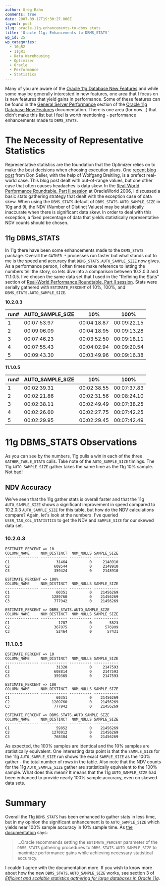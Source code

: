 ```yaml
---
author: Greg Rahn
comments: true
date: 2007-09-17T19:30:27.000Z
layout: post
slug: oracle-11g-enhancements-to-dbms_stats
title: 'Oracle 11g: Enhancements to DBMS_STATS'
wp_id: 25
wp_categories:
  - 10gR2
  - 11gR1
  - Data Warehousing
  - Optimizer
  - Oracle
  - Performance
  - Statistics
---
```

Many of you are aware of the [Oracle 11g Database New Features](http://download.oracle.com/docs/cd/B28359_01/server.111/b28279/chapter1.htm#NEWFTCH1) and while some may be generally interested in new features, one area that I focus on is new features that yield gains in performance. Some of these features can be found in the [General Server Performance](http://download.oracle.com/docs/cd/B28359_01/server.111/b28279/chapter1.htm#OBJECTIVENO04556) section of the [Oracle 11g Database New Features](http://download.oracle.com/docs/cd/B28359_01/server.111/b28279/chapter1.htm#NEWFTCH1) documentation. There is one area (for now...) that didn't make this list but I feel is worth mentioning - performance enhancements made to `DBMS_STATS`.

# The Necessity of Representative Statistics

Representative statistics are the foundation that the Optimizer relies on to make the best decisions when choosing execution plans. One [recent blog post](http://www.seiler.us/2007/08/dr-statslove-or-how-i-learned-to-stop.html) from Don Seiler, with the help of Wolfgang Breitling, is a prefect real-world case. This blog post dealt with out-of-range values, but one other case that often causes headaches is data skew. In the [Real-World Performance Roundtable, Part II session](http://structureddata.org/presentations/) at OracleWorld 2006, I discussed a basic stats gathering strategy that dealt with the exception case of data skew. When using the `DBMS_STATS` default of `DBMS_STATS.AUTO_SAMPLE_SIZE` in 10g and 9i, the NDV (Number of Distinct Values) may be statistically inaccurate when there is significant data skew. In order to deal with this exception, a fixed percentage of data that yields statistically representative NDV counts should be chosen. 

## 11g DBMS_STATS

In 11g there have been some enhancements made to the `DBMS_STATS` package. Overall the `GATHER_*` processes run faster but what stands out to me is the speed and accuracy that `DBMS_STATS.AUTO_SAMPLE_SIZE` now gives. As a performance person, I often times make reference to letting the numbers tell the story, so lets dive into a comparison between 10.2.0.3 and 11.1.0.5. I've chosen the same data set that I used in the "Refining the Stats" section of [Real-World Performance Roundtable, Part II session](http://structureddata.org/presentations/). Stats were serially gathered with `ESTIMATE_PERCENT` of 10%, 100%, and `DBMS_STATS.AUTO_SAMPLE_SIZE`.

**10.2.0.3**

run# | AUTO_SAMPLE_SIZE | 10% | 100%
--- | --- | --- | ---  
1 | 00:07:53.97 | 00:04:18.87 | 00:09:22.15
2 | 00:09:06.09 | 00:04:18.95 | 00:09:13.28
3 | 00:07:46.23 | 00:03:52.50 | 00:09:18.11
4 | 00:07:55.43 | 00:04:02.94 | 00:09:20.54
5 | 00:09:43.30 | 00:03:49.96 | 00:09:16.38

**11.1.0.5**

run# | AUTO_SAMPLE_SIZE | 10% | 100%
--- | --- | --- | ---  
1 | 00:02:39.31 | 00:02:38.55 | 00:07:37.83
2 | 00:02:21.86 | 00:02:31.56 | 00:08:24.10
3 | 00:02:38.11 | 00:02:49.49 | 00:07:38.25
4 | 00:02:26.60 | 00:02:27.75 | 00:07:42.25
5 | 00:02:29.95 | 00:02:29.45 | 00:07:42.49


# 11g DBMS_STATS Observations

As you can see by the numbers, 11g pulls a win in each of the three `GATHER_TABLE_STATS` calls. Take note of the `AUTO_SAMPLE_SIZE` timings. The 11g `AUTO_SAMPLE_SIZE` gather takes the same time as the 11g 10% sample. Not bad! 

## NDV Accuracy

We've seen that the 11g gather stats is overall faster and that the 11g `AUTO_SAMPLE_SIZE` shows a significant improvement in speed compared to 10.2.0.3 `AUTO_SAMPLE_SIZE` for this table, but how do the NDV calculations compare? Again, let's look at the numbers. I've queried `USER_TAB_COL_STATISTICS` to get the NDV and `SAMPLE_SIZE` for our skewed data set.

### 10.2.0.3

```
ESTIMATE_PERCENT => 10
COLUMN_NAME     NUM_DISTINCT  NUM_NULLS SAMPLE_SIZE
--------------- ------------ ---------- -----------
C1                     31464          0     2148910
C2                    608544          0     2148910
C3                    359424          0     2148910

ESTIMATE_PERCENT => 100%
COLUMN_NAME     NUM_DISTINCT  NUM_NULLS SAMPLE_SIZE
--------------- ------------ ---------- -----------
C1                     60351          0    21456269
C2                   1289760          0    21456269
C3                    777942          0    21456269

ESTIMATE_PERCENT => DBMS_STATS.AUTO_SAMPLE_SIZE
COLUMN_NAME     NUM_DISTINCT  NUM_NULLS SAMPLE_SIZE
--------------- ------------ ---------- -----------
C1                      1787          0        5823
C2                    367075          0      576909
C3                     52464          0       57431
```

### 11.1.0.5

```
ESTIMATE_PERCENT => 10
COLUMN_NAME     NUM_DISTINCT  NUM_NULLS SAMPLE_SIZE
--------------- ------------ ---------- -----------
C1                     31320          0     2147593
C2                    608814          0     2147593
C3                    359365          0     2147593

ESTIMATE_PERCENT => 100
COLUMN_NAME     NUM_DISTINCT  NUM_NULLS SAMPLE_SIZE
--------------- ------------ ---------- -----------
C1                     60351          0    21456269
C2                   1289760          0    21456269
C3                    777942          0    21456269

ESTIMATE_PERCENT => DBMS_STATS.AUTO_SAMPLE_SIZE
COLUMN_NAME     NUM_DISTINCT  NUM_NULLS SAMPLE_SIZE
--------------- ------------ ---------- -----------
C1                     59852          0    21456269
C2                   1270912          0    21456269
C3                    768384          0    21456269
```

As expected, the 100% samples are identical and the 10% samples are statistically equivalent. One interesting data point is that the `SAMPLE_SIZE` for the 11g `AUTO_SAMPLE_SIZE` run shows the exact `SAMPLE_SIZE` as the 100% gather - the total number of rows in the table. Also note that the NDV counts for the 11g `AUTO_SAMPLE_SIZE` gather are statistically equivalent to the 100% sample. What does this mean? It means that the 11g `AUTO_SAMPLE_SIZE` had been enhanced to provide nearly 100% sample accuracy, even on skewed data sets.

# Summary

Overall the 11g `DBMS_STATS` has been enhanced to gather stats in less time, but in my opinion the significant enhancement is to `AUTO_SAMPLE_SIZE` which yields near 100% sample accuracy in 10% sample time. As [the documentation](http://download.oracle.com/docs/cd/B28359_01/server.111/b28274/stats.htm#sthref1152) says:

> ...Oracle recommends setting the `ESTIMATE_PERCENT` parameter of the `DBMS_STATS` gathering procedures to `DBMS_STATS.AUTO_SAMPLE_SIZE` to maximize performance gains while achieving necessary statistical accuracy.

I couldn't agree with the documentation more. If you wish to know more about how the new `DBMS_STATS.AUTO_SAMPLE_SIZE` works, see section 3 of [_Efficient and scalable statistics gathering for large databases in Oracle 11g_](http://portal.acm.org/citation.cfm?id=1376616.1376721).
